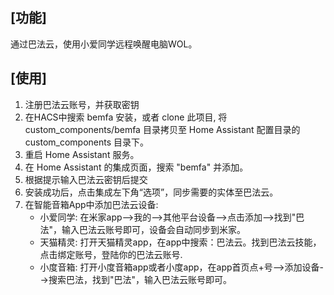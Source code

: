 ## [功能]

通过巴法云，使用小爱同学远程唤醒电脑WOL。

## [使用]

1. 注册巴法云账号，并获取密钥
2. 在HACS中搜索 bemfa 安装，或者 clone 此项目, 将 custom_components/bemfa 目录拷贝至 Home Assistant 配置目录的 custom_components 目录下。
3. 重启 Home Assistant 服务。
4. 在 Home Assistant 的集成页面，搜索 "bemfa" 并添加。
5. 根据提示输入巴法云密钥后提交
6. 安装成功后，点击集成左下角“选项”，同步需要的实体至巴法云。
7. 在智能音箱App中添加巴法云设备:
   - 小爱同学: 在米家app-->我的-->其他平台设备-->点击添加-->找到"巴法"，输入巴法云账号即可，设备会自动同步到米家。
   - 天猫精灵: 打开天猫精灵app，在app中搜索：巴法云。找到巴法云技能，点击绑定账号，登陆你的巴法云账号.
   - 小度音箱: 打开小度音箱app或者小度app，在app首页点+号-->添加设备-->搜索巴法，找到"巴法"，输入巴法云账号即可。